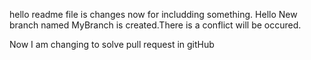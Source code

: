 hello readme file is changes now for includding something. Hello New branch named MyBranch is created.There is a conflict will be occured.

Now I am changing to solve pull request in gitHub
